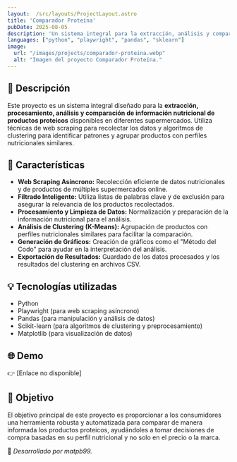 ```yaml
---
layout:  /src/layouts/ProjectLayout.astro
title: 'Comparador Proteína'
pubDate: 2025-08-05
description: 'Un sistema integral para la extracción, análisis y comparación de información nutricional de productos proteicos de supermercados.'
languages: ["python", "playwright", "pandas", "sklearn"]
image:
  url: "/images/projects/comparador-proteina.webp"
  alt: "Imagen del proyecto Comparador Proteína."
---
```


## 📝 Descripción

Este proyecto es un sistema integral diseñado para la **extracción, procesamiento, análisis y comparación de información nutricional de productos proteicos** disponibles en diferentes supermercados. Utiliza técnicas de web scraping para recolectar los datos y algoritmos de clustering para identificar patrones y agrupar productos con perfiles nutricionales similares.

## 🧩 Características
- **Web Scraping Asíncrono:** Recolección eficiente de datos nutricionales y de productos de múltiples supermercados online.
- **Filtrado Inteligente:** Utiliza listas de palabras clave y de exclusión para asegurar la relevancia de los productos recolectados.
- **Procesamiento y Limpieza de Datos:** Normalización y preparación de la información nutricional para el análisis.
- **Análisis de Clustering (K-Means):** Agrupación de productos con perfiles nutricionales similares para facilitar la comparación.
- **Generación de Gráficos:** Creación de gráficos como el "Método del Codo" para ayudar en la interpretación del análisis.
- **Exportación de Resultados:** Guardado de los datos procesados y los resultados del clustering en archivos CSV.

## 💡 Tecnologías utilizadas
- Python
- Playwright (para web scraping asíncrono)
- Pandas (para manipulación y análisis de datos)
- Scikit-learn (para algoritmos de clustering y preprocesamiento)
- Matplotlib (para visualización de datos)

## 🌐 Demo
👉 [Enlace no disponible]

## 🎯 Objetivo
El objetivo principal de este proyecto es proporcionar a los consumidores una herramienta robusta y automatizada para comparar de manera informada los productos proteicos, ayudándoles a tomar decisiones de compra basadas en su perfil nutricional y no solo en el precio o la marca.

🚀 *Desarrollado por matpb99.*